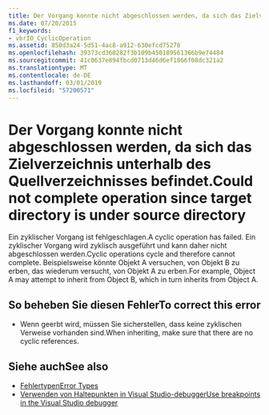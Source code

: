 ```yaml
---
title: Der Vorgang konnte nicht abgeschlossen werden, da sich das Zielverzeichnis unterhalb des Quellverzeichnisses befindet.
ms.date: 07/20/2015
f1_keywords:
- vbrIO_CyclicOperation
ms.assetid: 850d3a24-5d51-4ac8-a912-630efcd75278
ms.openlocfilehash: 39373cd368282f3b109b450189561366b9e74484
ms.sourcegitcommit: 41c0637e894fbcd0713d46d6ef1866f08dc321a2
ms.translationtype: MT
ms.contentlocale: de-DE
ms.lasthandoff: 03/01/2019
ms.locfileid: "57200571"
---
```

# <a name="could-not-complete-operation-since-target-directory-is-under-source-directory"></a><span data-ttu-id="03d92-102">Der Vorgang konnte nicht abgeschlossen werden, da sich das Zielverzeichnis unterhalb des Quellverzeichnisses befindet.</span><span class="sxs-lookup"><span data-stu-id="03d92-102">Could not complete operation since target directory is under source directory</span></span>
<span data-ttu-id="03d92-103">Ein zyklischer Vorgang ist fehlgeschlagen.</span><span class="sxs-lookup"><span data-stu-id="03d92-103">A cyclic operation has failed.</span></span> <span data-ttu-id="03d92-104">Ein zyklischer Vorgang wird zyklisch ausgeführt und kann daher nicht abgeschlossen werden.</span><span class="sxs-lookup"><span data-stu-id="03d92-104">Cyclic operations cycle and therefore cannot complete.</span></span> <span data-ttu-id="03d92-105">Beispielsweise könnte Objekt A versuchen, von Objekt B zu erben, das wiederum versucht, von Objekt A zu erben.</span><span class="sxs-lookup"><span data-stu-id="03d92-105">For example, Object A may attempt to inherit from Object B, which in turn inherits from Object A.</span></span>  
  
## <a name="to-correct-this-error"></a><span data-ttu-id="03d92-106">So beheben Sie diesen Fehler</span><span class="sxs-lookup"><span data-stu-id="03d92-106">To correct this error</span></span>  
  
-   <span data-ttu-id="03d92-107">Wenn geerbt wird, müssen Sie sicherstellen, dass keine zyklischen Verweise vorhanden sind.</span><span class="sxs-lookup"><span data-stu-id="03d92-107">When inheriting, make sure that there are no cyclic references.</span></span>  
  
## <a name="see-also"></a><span data-ttu-id="03d92-108">Siehe auch</span><span class="sxs-lookup"><span data-stu-id="03d92-108">See also</span></span>
- [<span data-ttu-id="03d92-109">Fehlertypen</span><span class="sxs-lookup"><span data-stu-id="03d92-109">Error Types</span></span>](../../visual-basic/programming-guide/language-features/error-types.md)
- [<span data-ttu-id="03d92-110">Verwenden von Haltepunkten in Visual Studio-debugger</span><span class="sxs-lookup"><span data-stu-id="03d92-110">Use breakpoints in the Visual Studio debugger</span></span>](/visualstudio/debugger/using-breakpoints)
